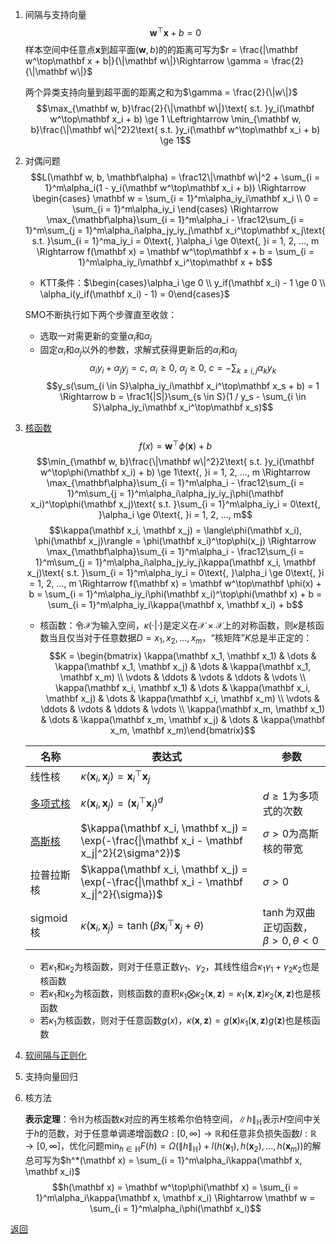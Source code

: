1. 间隔与支持向量
    $$\mathbf w^\top\mathbf x + b = 0$$
    样本空间中任意点$\mathbf x$到超平面$(\mathbf w, b)$的的距离可写为$r = \frac{|\mathbf w^\top\mathbf x + b|}{\|\mathbf w\|}\Rightarrow \gamma = \frac{2}{\|\mathbf w\|}$
    
    两个异类支持向量到超平面的距离之和为$\gamma = \frac{2}{\|w\|}$
    $$\max_{\mathbf w, b}\frac{2}{\|\mathbf w\|}\text{ s.t. }y_i(\mathbf w^\top\mathbf x_i + b) \ge 1 \Leftrightarrow \min_{\mathbf w, b}\frac{\|\mathbf w\|^2}2\text{ s.t. }y_i(\mathbf w^\top\mathbf x_i + b) \ge 1$$
2. 对偶问题
	$$L(\mathbf w, b, \mathbf\alpha) = \frac12\|\mathbf w\|^2 + \sum_{i = 1}^m\alpha_i(1 - y_i(\mathbf w^\top\mathbf x_i + b)) \Rightarrow \begin{cases} \mathbf w = \sum_{i = 1}^m\alpha_iy_i\mathbf x_i \\ 0 = \sum_{i = 1}^m\alpha_iy_i \end{cases} \Rightarrow \max_{\mathbf\alpha}\sum_{i = 1}^m\alpha_i - \frac12\sum_{i = 1}^m\sum_{j = 1}^m\alpha_i\alpha_jy_iy_j\mathbf x_i^\top\mathbf x_j\text{ s.t. }\sum_{i = 1}^ma_iy_i = 0\text{, }\alpha_i \ge 0\text{, }i = 1, 2, ..., m \Rightarrow f(\mathbf x) = \mathbf w^\top\mathbf x + b = \sum_{i = 1}^m\alpha_iy_i\mathbf x_i^\top\mathbf x + b$$
	- KTT条件：$\begin{cases}\alpha_i \ge 0 \\ y_if(\mathbf x_i) - 1 \ge 0 \\ \alpha_i(y_if(\mathbf x_i) - 1) = 0\end{cases}$
	
	SMO不断执行如下两个步骤直至收敛：
		
	- 选取一对需更新的变量$\alpha_i$和$\alpha_j$
	- 固定$\alpha_i$和$\alpha_j$以外的参数，求解式获得更新后的$\alpha_i$和$\alpha_j$
	$$\alpha_iy_i + \alpha_jy_j = c\text{, }\alpha_i \ge 0\text{, }\alpha_j \ge 0\text{, }c = -\sum_{k \neq i, j}\alpha_ky_k$$
	$$y_s(\sum_{i \in S}\alpha_iy_i\mathbf x_i^\top\mathbf x_s + b) = 1 \Rightarrow b = \frac1{|S|}\sum_{s \in S}(1 / y_s - \sum_{i \in S}\alpha_iy_i\mathbf x_i^\top\mathbf x_s)$$
3. [核函数](soft_margin_classification.ipynb)
	$$f(x) = \mathbf w^\top\phi(\mathbf x) + b$$
	$$\min_{\mathbf w, b}\frac{\|\mathbf w\|^2}2\text{ s.t. }y_i(\mathbf w^\top\phi(\mathbf x_i) + b) \ge 1\text{, }i = 1, 2, ..., m \Rightarrow \max_{\mathbf\alpha}\sum_{i = 1}^m\alpha_i - \frac12\sum_{i = 1}^m\sum_{j = 1}^m\alpha_i\alpha_jy_iy_j\phi(\mathbf x_i)^\top\phi(\mathbf x_j)\text{ s.t. }\sum_{i = 1}^m\alpha_iy_i = 0\text{, }\alpha_i \ge 0\text{, }i = 1, 2, ..., m$$
	$$\kappa(\mathbf x_i, \mathbf x_j) = \langle\phi(\mathbf x_i), \phi(\mathbf x_j)\rangle = \phi(\mathbf x_i)^\top\phi(x_j) \Rightarrow \max_{\mathbf\alpha}\sum_{i = 1}^m\alpha_i - \frac12\sum_{i = 1}^m\sum_{j = 1}^m\alpha_i\alpha_jy_iy_j\kappa(\mathbf x_i, \mathbf x_j)\text{ s.t. }\sum_{i = 1}^m\alpha_iy_i = 0\text{, }\alpha_i \ge 0\text{, }i = 1, 2, ..., m \Rightarrow f(\mathbf x) = \mathbf w^\top\mathbf \phi(x) + b = \sum_{i = 1}^m\alpha_iy_i\phi(\mathbf x_i)^\top\phi(\mathbf x) + b = \sum_{i = 1}^m\alpha_iy_i\kappa(\mathbf x, \mathbf x_i) + b$$
	- 核函数：令$\mathcal X$为输入空间，$\kappa(· | ·)$是定义在$\mathcal X \times \mathcal X$上的对称函数，则$\kappa$是核函数当且仅当对于任意数据$D = {x_1, x_2, ..., x_m}$，“核矩阵”$K$总是半正定的：
		$$K = \begin{bmatrix} \kappa(\mathbf x_1, \mathbf x_1) & \dots & \kappa(\mathbf x_1, \mathbf x_j) & \dots & \kappa(\mathbf x_1, \mathbf x_m) \\ \vdots & \ddots & \vdots & \ddots & \vdots \\ \kappa(\mathbf x_i, \mathbf x_1) & \dots & \kappa(\mathbf x_i, \mathbf x_j) & \dots & \kappa(\mathbf x_i, \mathbf x_m) \\ \vdots & \ddots & \vdots & \ddots & \vdots \\ \kappa(\mathbf x_m, \mathbf x_1) & \dots & \kappa(\mathbf x_m, \mathbf x_j) & \dots & \kappa(\mathbf x_m, \mathbf x_m)\end{bmatrix}$$
	
	| 名称 | 表达式 | 参数 |
	| - | - | - |
	| 线性核 | $\kappa(\mathbf x_i, \mathbf x_j) = \mathbf x_i^\top\mathbf x_j$ ||
	| [多项式核](polynomial_kernel.ipynb) | $\kappa(\mathbf x_i, \mathbf x_j) = (\mathbf x_i^\top\mathbf x_j)^d$ | $d \ge 1$为多项式的次数 |
	| [高斯核](gaussian_rbf_kernel.ipynb) | $\kappa(\mathbf x_i, \mathbf x_j) = \exp(-\frac{\|\mathbf x_i - \mathbf x_j\|^2}{2\sigma^2})$ | $\sigma > 0$为高斯核的带宽 |
	| 拉普拉斯核 | $\kappa(\mathbf x_i, \mathbf x_j) = \exp(-\frac{\|\mathbf x_i - \mathbf x_j\|^2}{\sigma})$ | $\sigma > 0$ |
	| sigmoid核 | $\kappa(\mathbf x_i, \mathbf x_j) = \tanh(\beta\mathbf x_i^\top\mathbf x_j + \theta)$ | $\tanh$为双曲正切函数，$\beta > 0, \theta < 0$ |
	- 若$\kappa_1$和$\kappa_2$为核函数，则对于任意正数$\gamma_1$、$\gamma_2$，其线性组合$\kappa_1\gamma_1 + \gamma_2\kappa_2$也是核函数
	- 若$\kappa_1$和$\kappa_2$为核函数，则核函数的直积$\kappa_1\bigotimes\kappa_2(\mathbf x, \mathbf z) = \kappa_1(\mathbf x, \mathbf z)\kappa_2(\mathbf x, \mathbf z)$也是核函数
	- 若$\kappa_1$为核函数，则对于任意函数$g(x)$，$\kappa(\mathbf x, \mathbf z) = g(\mathbf x)\kappa_1(\mathbf x, \mathbf z)g(\mathbf z)$也是核函数
4. [软间隔与正则化](soft_margin_classification.ipynb)
5. 支持向量回归
6. 核方法
	
	**表示定理**：令$\mathbb H$为核函数$\kappa$对应的再生核希尔伯特空间，$\|h\|_{\mathbb H}$表示$H$空间中关于$h$的范数，对于任意单调递增函数$\Omega: [0, \infty] \rightarrow \mathbb R$和任意非负损失函数$l: \mathbb R \rightarrow [0, \infty]$，优化问题$\min_{h \in \mathbb H}F(h) = \Omega(\|h\|_{\mathbb H}) + l(h(\mathbf x_1), h(\mathbf x_2), ..., h(\mathbf x_m))$的解总可写为$h^*(\mathbf x) = \sum_{i = 1}^m\alpha_i\kappa(\mathbf x, \mathbf x_i)$
	$$h(\mathbf x) = \mathbf w^\top\phi(\mathbf x) = \sum_{i = 1}^m\alpha_i\kappa(\mathbf x, \mathbf x_i) \Rightarrow \mathbf w = \sum_{i = 1}^m\alpha_i\phi(\mathbf x_i)$$

[返回](../readme.md)